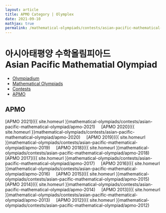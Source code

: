 ```yaml
---
layout: article
title: APMO Category | Olymplex
date: 2021-09-10
mathjax: true
permalink: /mathematical-olympiads/contests/asian-pacific-mathematical-olympiad/
---
```

# 아시아태평양 수학올림피아드 <br> Asian Pacific Mathematial Olympiad
<ul class="breadcrumb">
	<li><a href="{{ site.homeurl }}">Olympiadium</a></li> 
	<li><a href="{{ site.homeurl }}mathematical-olympiads/">Mathematical Olympiads</a></li> 
	<li><a href="{{ site.homeurl }}mathematical-olympiads/contests/">Contests</a></li> 
	<li><a href="{{ site.homeurl }}mathematical-olympiads/contests/asian-pacific-mathematical-olympiad/">APMO</a></li>
</ul>

## APMO
[APMO 2021]({{ site.homeurl }}mathematical-olympiads/contests/asian-pacific-mathematical-olympiad/apmo-2021)&nbsp;&nbsp;&nbsp;&nbsp;
[APMO 2020]({{ site.homeurl }}mathematical-olympiads/contests/asian-pacific-mathematical-olympiad/apmo-2020)&nbsp;&nbsp;&nbsp;&nbsp;
[APMO 2019]({{ site.homeurl }}mathematical-olympiads/contests/asian-pacific-mathematical-olympiad/apmo-2019)&nbsp;&nbsp;&nbsp;&nbsp;
[APMO 2018]({{ site.homeurl }}mathematical-olympiads/contests/asian-pacific-mathematical-olympiad/apmo-2018)&nbsp;&nbsp;&nbsp;&nbsp;
[APMO 2017]({{ site.homeurl }}mathematical-olympiads/contests/asian-pacific-mathematical-olympiad/apmo-2017)&nbsp;&nbsp;&nbsp;&nbsp;
[APMO 2016]({{ site.homeurl }}mathematical-olympiads/contests/asian-pacific-mathematical-olympiad/apmo-2016)&nbsp;&nbsp;&nbsp;&nbsp;
[APMO 2015]({{ site.homeurl }}mathematical-olympiads/contests/asian-pacific-mathematical-olympiad/apmo-2015)&nbsp;&nbsp;&nbsp;&nbsp;
[APMO 2014]({{ site.homeurl }}mathematical-olympiads/contests/asian-pacific-mathematical-olympiad/apmo-2014)&nbsp;&nbsp;&nbsp;&nbsp;
[APMO 2013]({{ site.homeurl }}mathematical-olympiads/contests/asian-pacific-mathematical-olympiad/apmo-2013)&nbsp;&nbsp;&nbsp;&nbsp;
[APMO 2012]({{ site.homeurl }}mathematical-olympiads/contests/asian-pacific-mathematical-olympiad/apmo-2012)&nbsp;&nbsp;&nbsp;&nbsp;
